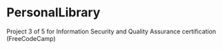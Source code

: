 # PersonalLibrary
Project 3 of 5 for Information Security and Quality Assurance certification (FreeCodeCamp)
